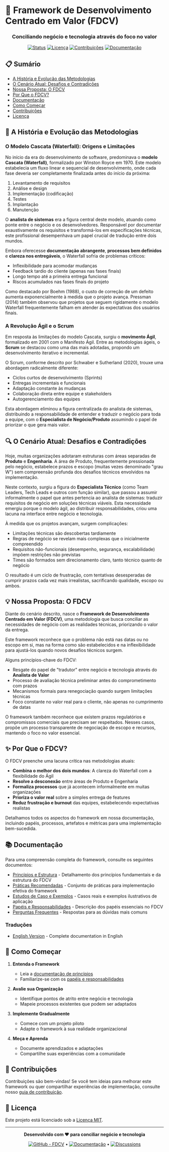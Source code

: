 # 🔄 Framework de Desenvolvimento Centrado em Valor (FDCV)

<div align="center">
  
  ### Conciliando negócio e tecnologia através do foco no valor

  [![Status](https://img.shields.io/badge/Status-Em%20Desenvolvimento-yellow)](https://github.com/seu-usuario/fdcv)
  [![Licença](https://img.shields.io/badge/Licença-MIT-blue)](LICENSE)
  [![Contribuições](https://img.shields.io/badge/Contribuições-Bem--vindas-brightgreen)](CONTRIBUTING.md)
  [![Documentação](https://img.shields.io/badge/Docs-Em%20Construção-orange)](docs/)
  
</div>

## 📋 Sumário

- [A História e Evolução das Metodologias](#-a-história-e-evolução-das-metodologias)
- [O Cenário Atual: Desafios e Contradições](#-o-cenário-atual-desafios-e-contradições)
- [Nossa Proposta: O FDCV](#-nossa-proposta-o-fdcv)
- [Por Que o FDCV?](#-por-que-o-fdcv)
- [Documentação](#-documentação)
- [Como Começar](#-como-começar)
- [Contribuições](#-contribuições)
- [Licença](#-licença)

## 📜 A História e Evolução das Metodologias

### O Modelo Cascata (Waterfall): Origens e Limitações

No início da era do desenvolvimento de software, predominava o **modelo Cascata (Waterfall)**, formalizado por Winston Royce em 1970. Este modelo estabelecia um fluxo linear e sequencial de desenvolvimento, onde cada fase deveria ser completamente finalizada antes do início da próxima:

1. Levantamento de requisitos
2. Análise e design
3. Implementação (codificação)
4. Testes
5. Implantação
6. Manutenção

O **analista de sistemas** era a figura central deste modelo, atuando como ponte entre o negócio e os desenvolvedores. Responsável por documentar exaustivamente os requisitos e transformá-los em especificações técnicas, este profissional desempenhava um papel crucial de tradução entre dois mundos.

Embora oferecesse **documentação abrangente**, **processos bem definidos** e **clareza nos entregáveis**, o Waterfall sofria de problemas críticos:

- Inflexibilidade para acomodar mudanças
- Feedback tardio do cliente (apenas nas fases finais)
- Longo tempo até a primeira entrega funcional
- Riscos acumulados nas fases finais do projeto

Como destacado por Boehm (1988), o custo de correção de um defeito aumenta exponencialmente à medida que o projeto avança. Pressman (2014) também observou que projetos que seguem rigidamente o modelo Waterfall frequentemente falham em atender às expectativas dos usuários finais.

### A Revolução Ágil e o Scrum

Em resposta às limitações do modelo Cascata, surgiu o **movimento Ágil**, formalizado em 2001 com o Manifesto Ágil. Entre as metodologias ágeis, o **Scrum** se destacou como uma das mais adotadas, propondo um desenvolvimento iterativo e incremental.

O Scrum, conforme descrito por Schwaber e Sutherland (2020), trouxe uma abordagem radicalmente diferente:

- Ciclos curtos de desenvolvimento (Sprints)
- Entregas incrementais e funcionais
- Adaptação constante às mudanças
- Colaboração direta entre equipe e stakeholders
- Autogerenciamento das equipes

Esta abordagem eliminou a figura centralizada do analista de sistemas, distribuindo a responsabilidade de entender e traduzir o negócio para toda a equipe, com o **Especialista de Negócio/Produto** assumindo o papel de priorizar o que gera mais valor.

## 🔍 O Cenário Atual: Desafios e Contradições

Hoje, muitas organizações adotaram estruturas com áreas separadas de **Produto** e **Engenharia**. A área de Produto, frequentemente pressionada pelo negócio, estabelece prazos e escopo (muitas vezes denominado "grau W") sem compreensão profunda dos desafios técnicos envolvidos na implementação.

Neste contexto, surgiu a figura do **Especialista Técnico** (como Team Leaders, Tech Leads e outros com função similar), que passou a assumir informalmente o papel que antes pertencia ao analista de sistemas: traduzir requisitos de negócio em soluções técnicas viáveis. Esta necessidade emergiu porque o modelo ágil, ao distribuir responsabilidades, criou uma lacuna na interface entre negócio e tecnologia.

À medida que os projetos avançam, surgem complicações:

- Limitações técnicas são descobertas tardiamente
- Regras de negócio se revelam mais complexas que o inicialmente compreendido
- Requisitos não-funcionais (desempenho, segurança, escalabilidade) impõem restrições não previstas
- Times são formados sem direcionamento claro, tanto técnico quanto de negócio

O resultado é um ciclo de frustração, com tentativas desesperadas de cumprir prazos cada vez mais irrealistas, sacrificando qualidade, escopo ou ambos.

## 💡 Nossa Proposta: O FDCV

Diante do cenário descrito, nasce o **Framework de Desenvolvimento Centrado em Valor (FDCV)**, uma metodologia que busca conciliar as necessidades de negócio com as realidades técnicas, priorizando o valor da entrega.

Este framework reconhece que o problema não está nas datas ou no escopo em si, mas na forma como são estabelecidos e na inflexibilidade para ajustá-los quando novos desafios técnicos surgem.

Alguns princípios-chave do FDCV:

- Resgate do papel de "tradutor" entre negócio e tecnologia através do **Analista de Valor**
- Processo de avaliação técnica preliminar antes do comprometimento com prazos
- Mecanismos formais para renegociação quando surgem limitações técnicas
- Foco constante no valor real para o cliente, não apenas no cumprimento de datas

O framework também reconhece que existem prazos regulatórios e compromissos comerciais que precisam ser respeitados. Nesses casos, propõe um processo transparente de negociação de escopo e recursos, mantendo o foco no valor essencial.

## ✨ Por Que o FDCV?

O FDCV preenche uma lacuna crítica nas metodologias atuais:

- **Combina o melhor dos dois mundos**: A clareza do Waterfall com a flexibilidade do Ágil
- **Resolve a desconexão** entre áreas de Produto e Engenharia
- **Formaliza processos** que já acontecem informalmente em muitas organizações
- **Prioriza o valor real** sobre a simples entrega de features
- **Reduz frustração e burnout** das equipes, estabelecendo expectativas realistas

Detalhamos todos os aspectos do framework em nossa documentação, incluindo papéis, processos, artefatos e métricas para uma implementação bem-sucedida.

## 📚 Documentação

Para uma compreensão completa do framework, consulte os seguintes documentos:

- [Princípios e Estrutura](/docs/pt/principles.md) - Detalhamento dos princípios fundamentais e da estrutura do FDCV
- [Práticas Recomendadas](/docs/pt/practices.md) - Conjunto de práticas para implementação efetiva do framework
- [Estudos de Caso e Exemplos](/docs/pt/case-studies.md) - Casos reais e exemplos ilustrativos de aplicação
- [Papéis e Responsabilidades](/docs/docs/ROLES.md) - Descrição dos papéis essenciais no FDCV
- [Perguntas Frequentes](/docs/pt/faq.md) - Respostas para as dúvidas mais comuns

### Traduções

- [English Version](/translations/README.en.md) - Complete documentation in English

## 🚦 Como Começar

1. **Entenda o Framework**
   - Leia a [documentação de princípios](/docs/pt/principles.md)
   - Familiarize-se com os [papéis e responsabilidades](/docs/pt/ROLES.md)

2. **Avalie sua Organização**
   - Identifique pontos de atrito entre negócio e tecnologia
   - Mapeie processos existentes que podem ser adaptados

3. **Implemente Gradualmente**
   - Comece com um projeto piloto
   - Adapte o framework à sua realidade organizacional

4. **Meça e Aprenda**
   - Documente aprendizados e adaptações
   - Compartilhe suas experiências com a comunidade

## 👐 Contribuições

Contribuições são bem-vindas! Se você tem ideias para melhorar este framework ou quer compartilhar experiências de implementação, consulte nosso [guia de contribuição](CONTRIBUTING.md).

## 📄 Licença

Este projeto está licenciado sob a [Licença MIT](LICENSE).

---

<div align="center">
  
  **Desenvolvido com ❤️ para conciliar negócio e tecnologia**
  
  <a href="https://github.com/seu-usuario/fdcv"><img src="https://img.shields.io/badge/GitHub-FDCV-2ea44f" alt="GitHub - FDCV"></a> • 
  <a href="https://github.com/seu-usuario/fdcv/wiki"><img src="https://img.shields.io/badge/Wiki-Documentação-blue" alt="Documentação"></a> • 
  <a href="https://github.com/seu-usuario/fdcv/discussions"><img src="https://img.shields.io/badge/Discussions-Participe-orange" alt="Discussions"></a>
  
</div>
